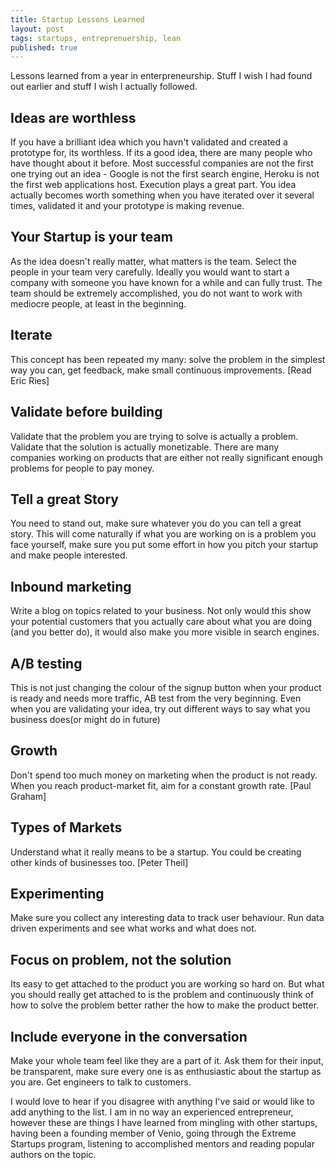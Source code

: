 ```yaml
---
title: Startup Lessons Learned
layout: post
tags: startups, entreprenuership, lean
published: true
---
```


Lessons learned from a year in enterpreneurship. Stuff I wish I had found out earlier and stuff I wish I actually followed.

Ideas are worthless
-------------------
If you have a brilliant idea which you havn't validated and created a prototype for, its worthless. If its a good idea, there are many people who have thought about it before. Most successful companies are not the first one trying out an idea - Google is not the first search engine, Heroku is not the first web applications host. Execution plays a great part. You idea actually becomes worth something when you have iterated over it several times, validated it and your prototype is making revenue.


Your Startup is your team
-------------------------
As the idea doesn't really matter, what matters is the team. Select the people in your team very carefully. Ideally you would want to start a company with someone you have known for a while and can fully trust. The team should be extremely accomplished, you do not want to work with mediocre people, at least in the beginning.


Iterate
-------
This concept has been repeated my many: solve the problem in the simplest way you can, get feedback, make small continuous improvements. 
[Read Eric Ries]


Validate before building
------------------------
Validate that the problem you are trying to solve is actually a problem. Validate that the solution is actually monetizable. There are many companies working on products that are either not really significant enough problems for people to pay money. 
 

Tell a great Story
------------------
You need to stand out, make sure whatever you do you can tell a great story. This will come naturally if what you are working on is a problem you face yourself, make sure you put some effort in how you pitch your startup and make people interested.


Inbound marketing
-----------------
Write a blog on topics related to your business. Not only would this show your potential customers that you actually care about what you are doing (and you better do), it would also make you more visible in search engines. 

A/B testing
-----------
This is not just changing the colour of the signup button when your product is ready and needs more traffic, AB test from the very beginning. Even when you are validating your idea, try out different ways to say what you business does(or might do in future)

Growth
------
Don't spend too much money on marketing when the product is not ready. When you reach product-market fit, aim for a constant growth rate. 
[Paul Graham]

Types of Markets
----------------
Understand what it really means to be a startup. You could be creating other kinds of businesses too. 
[Peter Theil]

Experimenting
-------------
Make sure you collect any interesting data to track user behaviour. Run data driven experiments and see what works and what does not. 


Focus on problem, not the solution
----------------------------------
Its easy to get attached to the product you are working so hard on. But what you should really get attached to is the problem and continuously think of how to solve the problem better rather the how to make the product better.


Include everyone in the conversation
------------------------------------
Make your whole team feel like they are a part of it. Ask them for their input, be transparent, make sure every one is as enthusiastic about the startup as you are. Get engineers to talk to customers.


I would love to hear if you disagree with anything I've said or would like to add anything to the list. I am in no way an experienced entrepreneur, however these are things I have learned from mingling with other startups, having been a founding member of Venio, going through the Extreme Startups program, listening to accomplished mentors and reading popular authors on the topic.



